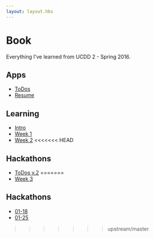 ```yaml
---
layout: layout.hbs
---
```


# Book

Everything I've learned from UCDD 2 - Spring 2016.

## Apps
* [ToDos](apps/todos/)
* [Resume](apps/resume/index_new.html)

## Learning
* [Intro](learning/intro)
* [Week 1](learning/week1)
* [Week 2](learning/week2)
<<<<<<< HEAD

## Hackathons
* [ToDos v.2](hackathons/01-18)
=======
* [Week 3](learning/week3)

## Hackathons
* [01-18](hackathons/01-18)
* [01-25](hackathons/01-25)
>>>>>>> upstream/master
